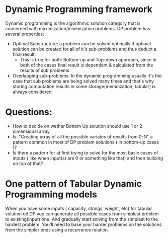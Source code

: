 # Dynamic Programming framework

Dynamic programming is the algorithmic solution category that is concerned with maximization/minimization problems. DP problem has several properties:

- Optimal Substructure: a problem can be solved optimally if optimal solution can be created for all of it's sub-problems and thus deduct a final result.
  - This is true for both: Bottom-up and Top-down approach, since in both of the cases final result is dependant & calculated from the results of sub problems
- Overlapping sub-problems: In the dynamic programming usually it's the case that sub problems are being solved many times and that's why storing computation results in some storage(memoization, tabular) is always considered.

# Questions:

- How to decide on wether Bottom Up solution should use 1 or 2 dimensional array
- Is: "Creating array of all the possible variates of results from 0-N" a pattern common in most of DP problem solutions ( in bottom-up cases )?
- Is there a pattern for at first trying to solve for the most basic cases of inputs ( like when input(s) are 0 or something like that) and then building on top of that?

# One pattern of Tabular Dynamic Programming models

When you have some inputs ( capacity, strings, weight, etc) for tabular solution od DP you can generate all possible cases from simplest problem to existing(input) one. And gradually start solving from the simplest to the hardest problem. You'll need to base your harder problems on the solutions from the simpler ones using a recurrence relation.
